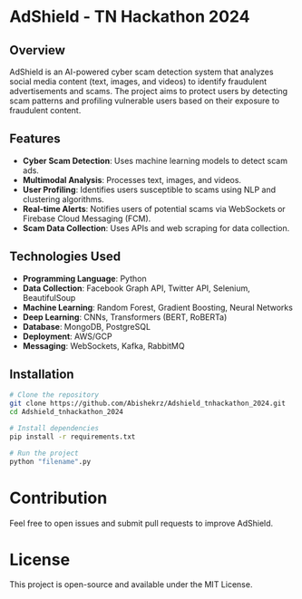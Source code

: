 # AdShield - TN Hackathon 2024

## Overview
AdShield is an AI-powered cyber scam detection system that analyzes social media content (text, images, and videos) to identify fraudulent advertisements and scams. The project aims to protect users by detecting scam patterns and profiling vulnerable users based on their exposure to fraudulent content.

## Features
- **Cyber Scam Detection**: Uses machine learning models to detect scam ads.
- **Multimodal Analysis**: Processes text, images, and videos.
- **User Profiling**: Identifies users susceptible to scams using NLP and clustering algorithms.
- **Real-time Alerts**: Notifies users of potential scams via WebSockets or Firebase Cloud Messaging (FCM).
- **Scam Data Collection**: Uses APIs and web scraping for data collection.

## Technologies Used
- **Programming Language**: Python
- **Data Collection**: Facebook Graph API, Twitter API, Selenium, BeautifulSoup
- **Machine Learning**: Random Forest, Gradient Boosting, Neural Networks
- **Deep Learning**: CNNs, Transformers (BERT, RoBERTa)
- **Database**: MongoDB, PostgreSQL
- **Deployment**: AWS/GCP
- **Messaging**: WebSockets, Kafka, RabbitMQ

## Installation
```bash
# Clone the repository
git clone https://github.com/Abishekrz/Adshield_tnhackathon_2024.git
cd Adshield_tnhackathon_2024

# Install dependencies
pip install -r requirements.txt

# Run the project
python "filename".py

```
# Contribution

Feel free to open issues and submit pull requests to improve AdShield.

# License

This project is open-source and available under the MIT License.
